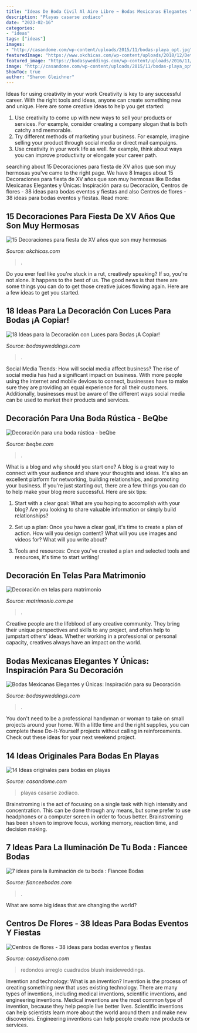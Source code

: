 ```yaml
---
title: "Ideas De Boda Civil Al Aire Libre ~ Bodas Mexicanas Elegantes Y únicas: Inspiración Para Su Decoración"
description: "Playas casarse zodiaco"
date: "2023-02-16"
categories:
- "ideas"
tags: ["ideas"]
images:
- "http://casandome.com/wp-content/uploads/2015/11/bodas-playa_opt.jpg"
featuredImage: "https://www.okchicas.com/wp-content/uploads/2018/12/Detalles-para-tu-fiesta-de-xv-años-4.jpg"
featured_image: "https://bodasyweddings.com/wp-content/uploads/2016/11/Elegantes-bodas-mexicanas.jpg"
image: "http://casandome.com/wp-content/uploads/2015/11/bodas-playa_opt.jpg"
ShowToc: true
author: "Sharon Gleichner"
---
```



Ideas for using creativity in your work
Creativity is key to any successful career. With the right tools and ideas, anyone can create something new and unique. Here are some creative ideas to help you get started: 
1. Use creativity to come up with new ways to sell your products or services. For example, consider creating a company slogan that is both catchy and memorable. 
2. Try different methods of marketing your business. For example, imagine selling your product through social media or direct mail campaigns. 
3. Use creativity in your work life as well. for example, think about ways you can improve productivity or elongate your career path.

	

		
searching about 15 Decoraciones para fiesta de XV años que son muy hermosas you've came to the right page. We have 8 Images about 15 Decoraciones para fiesta de XV años que son muy hermosas like Bodas Mexicanas Elegantes y Únicas: Inspiración para su Decoración, Centros de flores - 38 ideas para bodas eventos y fiestas and also Centros de flores - 38 ideas para bodas eventos y fiestas. Read more:
		
    
## 15 Decoraciones Para Fiesta De XV Años Que Son Muy Hermosas

<img loading=lazy src="https://www.okchicas.com/wp-content/uploads/2018/12/Detalles-para-tu-fiesta-de-xv-años-4.jpg" onerror="this.onerror=null;this.src='https://tse2.mm.bing.net/th?id=OIP.iMLwp5e-9cCk5ZcCtnCCHQHaLH&amp;pid=15.1';" alt="15 Decoraciones para fiesta de XV años que son muy hermosas">

_Source: okchicas.com_

>. 

	

Do you ever feel like you're stuck in a rut, creatively speaking? If so, you're not alone. It happens to the best of us. The good news is that there are some things you can do to get those creative juices flowing again. Here are a few ideas to get you started.

    
## 18 Ideas Para La Decoración Con Luces Para Bodas ¡A Copiar!

<img loading=lazy src="https://bodasyweddings.com/wp-content/uploads/2015/07/luces-colgantes-de-un-arbol-para-una-boda-de-noche-al-aire-libre.jpg" onerror="this.onerror=null;this.src='https://tse1.mm.bing.net/th?id=OIP.LecVu_vfCqb05_8zaOiUsQHaLH&amp;pid=15.1';" alt="18 Ideas para la Decoración con Luces para Bodas ¡A Copiar!">

_Source: bodasyweddings.com_

>. 

	

Social Media Trends: How will social media affect business?
The rise of social media has had a significant impact on business. With more people using the internet and mobile devices to connect, businesses have to make sure they are providing an equal experience for all their customers. Additionally, businesses must be aware of the different ways social media can be used to market their products and services.

    
## Decoración Para Una Boda Rústica - BeQbe

<img loading=lazy src="https://d1t35hkz8sx2bl.cloudfront.net/api/file/KgGCYipuRKmp1jAO1Zf6?cache=true" onerror="this.onerror=null;this.src='https://tse1.mm.bing.net/th?id=OIP.RcPxb7FJHNfRQ-e-cWSoSQHaLQ&amp;pid=15.1';" alt="Decoración para una boda rústica - beQbe">

_Source: beqbe.com_

>. 

	

What is a blog and why should you start one?
A blog is a great way to connect with your audience and share your thoughts and ideas. It's also an excellent platform for networking, building relationships, and promoting your business. If you're just starting out, there are a few things you can do to help make your blog more successful. Here are six tips:
1. Start with a clear goal: What are you hoping to accomplish with your blog? Are you looking to share valuable information or simply build relationships?

2. Set up a plan: Once you have a clear goal, it's time to create a plan of action. How will you design content? What will you use images and videos for? What will you write about?

3. Tools and resources: Once you've created a plan and selected tools and resources, it's time to start writing!

    
## Decoración En Telas Para Matrimonio

<img loading=lazy src="https://cdn0.matrimonio.com.pe/img_e_114954/4/9/5/4/-chi6850-1_11_114954.jpg" onerror="this.onerror=null;this.src='https://tse3.mm.bing.net/th?id=OIP.rCZ8e9o2lLb_isxRGfIKBgHaE8&amp;pid=15.1';" alt="Decoración en telas para matrimonio">

_Source: matrimonio.com.pe_

>. 

	

Creative people are the lifeblood of any creative community. They bring their unique perspectives and skills to any project, and often help to jumpstart others' ideas. Whether working in a professional or personal capacity, creatives always have an impact on the world.

    
## Bodas Mexicanas Elegantes Y Únicas: Inspiración Para Su Decoración

<img loading=lazy src="https://bodasyweddings.com/wp-content/uploads/2016/11/Elegantes-bodas-mexicanas.jpg" onerror="this.onerror=null;this.src='https://tse4.mm.bing.net/th?id=OIP.17Z4IgGlHT16xKtiEGfHqwHaLH&amp;pid=15.1';" alt="Bodas Mexicanas Elegantes y Únicas: Inspiración para su Decoración">

_Source: bodasyweddings.com_

>. 

	

You don't need to be a professional handyman or woman to take on small projects around your home. With a little time and the right supplies, you can complete these Do-It-Yourself projects without calling in reinforcements. Check out these ideas for your next weekend project.

    
## 14 Ideas Originales Para Bodas En Playas

<img loading=lazy src="http://casandome.com/wp-content/uploads/2015/11/bodas-playa_opt.jpg" onerror="this.onerror=null;this.src='https://tse2.mm.bing.net/th?id=OIP.19x_i-BJf9kkeAgVYezrMQHaEO&amp;pid=15.1';" alt="14 Ideas originales para bodas en playas">

_Source: casandome.com_

>playas casarse zodiaco. 

	

Brainstroming is the act of focusing on a single task with high intensity and concentration. This can be done through any means, but some prefer to use headphones or a computer screen in order to focus better. Brainstroming has been shown to improve focus, working memory, reaction time, and decision making.

    
## 7 Ideas Para La Iluminación De Tu Boda : Fiancee Bodas

<img loading=lazy src="http://fianceebodas.com/wp-content/uploads/2013/02/FIANCEE-BODAS-MAR-BODAS-7-IDEAS-ILUMINACION-DE-TU-BODA-01.jpg" onerror="this.onerror=null;this.src='https://tse3.mm.bing.net/th?id=OIP.psn7KVWAayV4IPPKzTle6gHaET&amp;pid=15.1';" alt="7 ideas para la iluminación de tu boda : Fiancee Bodas">

_Source: fianceebodas.com_

>. 

	

What are some big ideas that are changing the world?

    
## Centros De Flores - 38 Ideas Para Bodas Eventos Y Fiestas

<img loading=lazy src="https://casaydiseno.com/wp-content/uploads/2017/02/centro-mesa-espectacular-boda-exterior.jpg" onerror="this.onerror=null;this.src='https://tse2.mm.bing.net/th?id=OIP.HTUVadLNxD9GsL_0U-zgKwHaLH&amp;pid=15.1';" alt="Centros de flores - 38 ideas para bodas eventos y fiestas">

_Source: casaydiseno.com_

>redondos arreglo cuadrados blush insideweddings. 

	

Invention and technology: What is an invention?
Invention is the process of creating something new that uses existing technology. There are many types of inventions, including medical inventions, scientific inventions, and engineering inventions. Medical inventions are the most common type of invention, because they help people live better lives. Scientific inventions can help scientists learn more about the world around them and make new discoveries. Engineering inventions can help people create new products or services.

